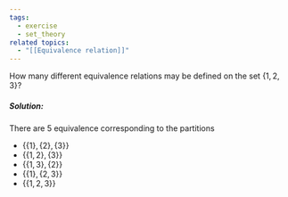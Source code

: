 ```yaml
---
tags:
  - exercise
  - set_theory
related topics:
  - "[[Equivalence relation]]"
---
```

How many different equivalence relations may be defined on the set $\{1, 2, 3\}$?
##### Solution:
There are $5$ equivalence corresponding to the partitions
- $\{\{1\},\{2\},\{3\}\}$
- $\{\{1, 2\},\{3\}\}$
- $\{\{1, 3\},\{2\}\}$
- $\{\{1\},\{2, 3\}\}$
- $\{\{1, 2, 3\}\}$